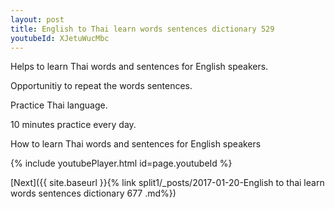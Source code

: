 ```yaml
---
layout: post
title: English to Thai learn words sentences dictionary 529 
youtubeId: XJetuWucMbc
---
```

 
 
Helps to learn Thai words and sentences for English speakers.

Opportunitiy to repeat the words sentences. 

Practice Thai language. 
 
10 minutes practice every day. 
 
How to learn Thai words and sentences for English speakers 
 
{% include youtubePlayer.html id=page.youtubeId %}
 
 
[Next]({{ site.baseurl }}{% link  split1/_posts/2017-01-20-English to thai learn words sentences dictionary 677 .md%})
 
